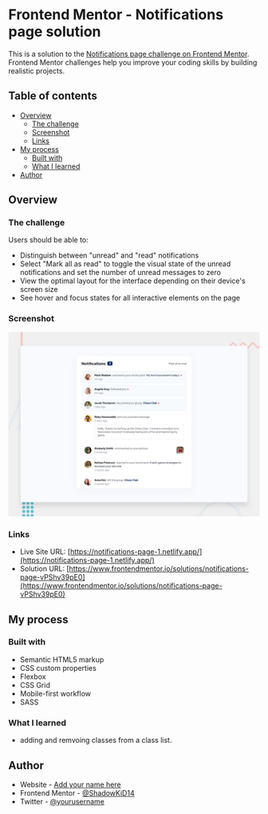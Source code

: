 # Frontend Mentor - Notifications page solution

This is a solution to the [Notifications page challenge on Frontend Mentor](https://www.frontendmentor.io/challenges/notifications-page-DqK5QAmKbC). Frontend Mentor challenges help you improve your coding skills by building realistic projects. 

## Table of contents

- [Overview](#overview)
  - [The challenge](#the-challenge)
  - [Screenshot](#screenshot)
  - [Links](#links)
- [My process](#my-process)
  - [Built with](#built-with)
  - [What I learned](#what-i-learned)
- [Author](#author)


## Overview

### The challenge

Users should be able to:

- Distinguish between "unread" and "read" notifications
- Select "Mark all as read" to toggle the visual state of the unread notifications and set the number of unread messages to zero
- View the optimal layout for the interface depending on their device's screen size
- See hover and focus states for all interactive elements on the page

### Screenshot

![](./design/desktop-preview.jpg)


### Links

- Live Site URL: [https://notifications-page-1.netlify.app/](https://notifications-page-1.netlify.app/)
- Solution URL: [https://www.frontendmentor.io/solutions/notifications-page-vPShv39pE0](https://www.frontendmentor.io/solutions/notifications-page-vPShv39pE0)

## My process

### Built with

- Semantic HTML5 markup
- CSS custom properties
- Flexbox
- CSS Grid
- Mobile-first workflow
- SASS

### What I learned

- adding and remvoing classes from a class list.


## Author

- Website - [Add your name here](https://www.your-site.com)
- Frontend Mentor - [@ShadowKiD14](https://www.frontendmentor.io/profile/ShadowKiD14)
- Twitter - [@yourusername](https://www.twitter.com/yourusername)
